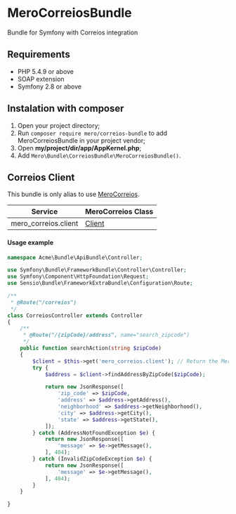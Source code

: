 MeroCorreiosBundle
==================

Bundle for Symfony with Correios integration

Requirements
------------

- PHP 5.4.9 or above
- SOAP extension
- Symfony 2.8 or above

Instalation with composer
-------------------------

1. Open your project directory;
2. Run `composer require mero/correios-bundle` to add MeroCorreiosBundle in your project vendor;
3. Open **my/project/dir/app/AppKernel.php**;
4. Add `Mero\Bundle\CorreiosBundle\MeroCorreiosBundle()`.

Correios Client
---------------

This bundle is only alias to use [MeroCorreios](https://github.com/merorafael/php-correios).
   
| Service              | MeroCorreios Class                                                                            |
| -------------------- | --------------------------------------------------------------------------------------------- |
| mero_correios.client | [Client](https://github.com/merorafael/php-correios/blob/master/src/Mero/Correios/Client.php) |
 

#### Usage example

```php
namespace Acme\Bundle\ApiBundle\Controller;

use Symfony\Bundle\FrameworkBundle\Controller\Controller;
use Symfony\Component\HttpFoundation\Request;
use Sensio\Bundle\FrameworkExtraBundle\Configuration\Route;

/**
 * @Route("/correios")
 */
class CorreiosController extends Controller
{
    /**
     * @Route("/{zipCode}/address", name="search_zipcode")
     */
    public function searchAction(string $zipCode)
    {
        $client = $this->get('mero_correios.client'); // Return the Mero\Correios\Client
        try {
            $address = $client->findAddressByZipCode($zipCode);

            return new JsonResponse([
                'zip_code' => $zipCode,
                'address' => $address->getAddress(),
                'neighborhood' => $address->getNeighborhood(),
                'city' => $address->getCity(),
                'state' => $address->getState(),
            ]);
        } catch (AddressNotFoundException $e) {
            return new JsonResponse([
                'message' => $e->getMessage(),
            ], 404);
        } catch (InvalidZipCodeException $e) {
            return new JsonResponse([
                'message' => $e->getMessage(),
            ], 404);
        }
    }

}
```
